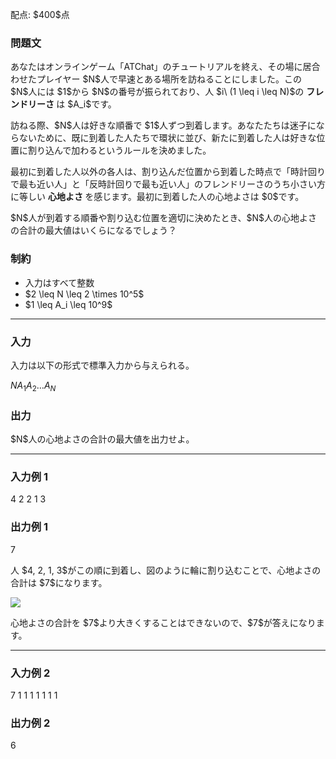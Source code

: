 
<div>

<span>

<span>

<p>
配点: $400$点
</p>

<div>

<section>

### **問題文**

<p>
あなたはオンラインゲーム「ATChat」のチュートリアルを終え、その場に居合わせたプレイヤー $N$人で早速とある場所を訪ねることにしました。この $N$人には $1$から $N$の番号が振られており、人 $i\ (1 \leq i \leq N)$の 
<strong>
フレンドリーさ
</strong>
は $A_i$です。
</p>

<p>
訪ねる際、$N$人は好きな順番で $1$人ずつ到着します。あなたたちは迷子にならないために、既に到着した人たちで環状に並び、新たに到着した人は好きな位置に割り込んで加わるというルールを決めました。
</p>

<p>
最初に到着した人以外の各人は、割り込んだ位置から到着した時点で「時計回りで最も近い人」と「反時計回りで最も近い人」のフレンドリーさのうち小さい方に等しい 
<strong>
心地よさ
</strong>
を感じます。最初に到着した人の心地よさは $0$です。
</p>

<p>
$N$人が到着する順番や割り込む位置を適切に決めたとき、$N$人の心地よさの合計の最大値はいくらになるでしょう？
</p>

</section>

</div>

<div>

<section>

### **制約**

<ul>

<li>
入力はすべて整数
</li>

<li>
$2 \leq N \leq 2 \times 10^5$
</li>

<li>
$1 \leq A_i \leq 10^9$
</li>

</ul>

</section>

</div>

---

<div>

<div>

<section>

### **入力**

<p>
入力は以下の形式で標準入力から与えられる。
</p>

<div>

$N$$A_1$$A_2$$\dots$$A_N$
</div>

</section>

</div>

<div>

<section>

### **出力**

<p>
$N$人の心地よさの合計の最大値を出力せよ。
</p>

</section>

</div>

</div>

---

<div>

<section>

### **入力例 1**

<div>

4
2 2 1 3

</div>

</section>

</div>

<div>

<section>

### **出力例 1**

<div>

7

</div>

<p>
人 $4, 2, 1, 3$がこの順に到着し、図のように輪に割り込むことで、心地よさの合計は $7$になります。
</p>

<p>

<img src="https://img.atcoder.jp/ghi/766a260a0019ea93e86e0588cc4db868.png">

</img>

</p>

<p>
心地よさの合計を $7$より大きくすることはできないので、$7$が答えになります。
</p>

</section>

</div>

---

<div>

<section>

### **入力例 2**

<div>

7
1 1 1 1 1 1 1

</div>

</section>

</div>

<div>

<section>

### **出力例 2**

<div>

6

</div>

</section>

</div>

</span>

</span>

</div>
